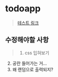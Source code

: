 # todoapp

> [테스트 링크](https://cuveloper.github.io/todoapp/)

## 수정해야할 사항
> 1. css 입혀보기
2. 공란 들어가는 거...
3. 왜 랜덤으로 출력되지?
